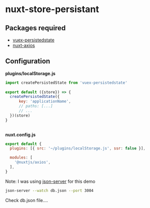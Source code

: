 # nuxt-store-persistant

## Packages required

- [vuex-persistedstate](https://github.com/robinvdvleuten/vuex-persistedstate)
- [nuxt-axios](https://axios.nuxtjs.org/)

## Configuration

**plugins/localStorage.js**

```js
import createPersistedState from 'vuex-persistedstate'
 
export default ({store}) => {
  createPersistedState({
      key: 'applicationName',
      // paths: [...]
      // ...
  })(store)
}
 
```

**nuxt.config.js**
```js
export default {
  plugins: [{ src: '~/plugins/localStorage.js', ssr: false }],

  modules: [
    '@nuxtjs/axios',
  ],
}
```

Note: I was using [json-server](https://github.com/typicode/json-server) for this demo

```bash
json-server --watch db.json --port 3004
```

Check db.json file....
